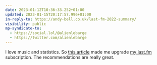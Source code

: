 ```yaml
---
date: 2023-01-12T10:36:33.252+01:00
updated: 2023-01-15T20:17:57.996+01:00
in-reply-to: https://andy-bell.co.uk/last-fm-2022-summary/
visibility: public
mp-syndicate-to:
  - https://social.lol/@alienlebarge
  - https://twitter.com/alienlebarge
---
```

I love music and statistics. So [this article](https://andy-bell.co.uk/last-fm-2022-summary/) made me upgrade [my last.fm](https://www.last.fm/fr/user/alienlebarge) subscription. The recommendations are really great.
